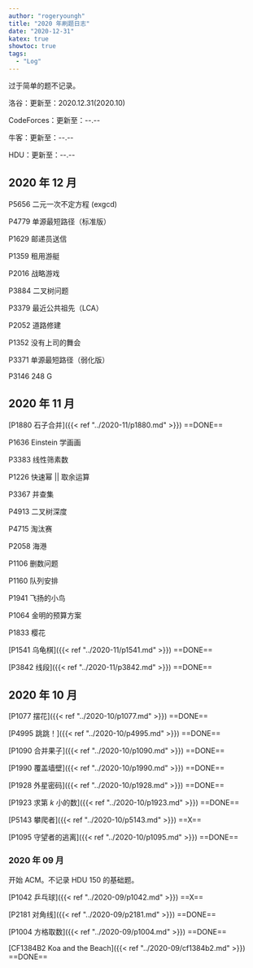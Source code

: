 ```yaml
---
author: "rogeryoungh"
title: "2020 年刷题日志"
date: "2020-12-31"
katex: true
showtoc: true
tags: 
  - "Log"
---
```


过于简单的题不记录。

洛谷：更新至：2020.12.31(2020.10)

CodeForces：更新至：--.--

牛客：更新至：--.--

HDU：更新至：--.--

## 2020 年 12 月

P5656 二元一次不定方程 (exgcd)

P4779 单源最短路径（标准版）

P1629 邮递员送信

P1359 租用游艇

P2016 战略游戏

P3884 二叉树问题

P3379 最近公共祖先（LCA）

P2052 道路修建

P1352 没有上司的舞会

P3371 单源最短路径（弱化版）

P3146 248 G

## 2020 年 11 月

[P1880 石子合并]({{< ref "../2020-11/p1880.md" >}}) ==DONE==

P1636 Einstein 学画画

P3383 线性筛素数

P1226 快速幂 || 取余运算

P3367 并查集

P4913 二叉树深度

P4715 淘汰赛

P2058 海港

P1106 删数问题

P1160 队列安排

P1941 飞扬的小鸟

P1064 金明的预算方案

P1833 樱花

[P1541 乌龟棋]({{< ref "../2020-11/p1541.md" >}}) ==DONE==

[P3842 线段]({{< ref "../2020-11/p3842.md" >}}) ==DONE==

## 2020 年 10 月

[P1077 摆花]({{< ref "../2020-10/p1077.md" >}}) ==DONE==

[P4995 跳跳！]({{< ref "../2020-10/p4995.md" >}}) ==DONE==

[P1090 合并果子]({{< ref "../2020-10/p1090.md" >}}) ==DONE==

[P1990 覆盖墙壁]({{< ref "../2020-10/p1990.md" >}}) ==DONE==

[P1928 外星密码]({{< ref "../2020-10/p1928.md" >}}) ==DONE==

[P1923 求第 $k$ 小的数]({{< ref "../2020-10/p1923.md" >}}) ==DONE==

[P5143 攀爬者]({{< ref "../2020-10/p5143.md" >}}) ==X==

[P1095 守望者的逃离]({{< ref "../2020-10/p1095.md" >}}) ==DONE==

### 2020 年 09 月

开始 ACM。不记录 HDU 150 的基础题。

[P1042 乒乓球]({{< ref "../2020-09/p1042.md" >}}) ==X==

[P2181 对角线]({{< ref "../2020-09/p2181.md" >}}) ==DONE==

[P1004 方格取数]({{< ref "../2020-09/p1004.md" >}}) ==DONE==

[CF1384B2 Koa and the Beach]({{< ref "../2020-09/cf1384b2.md" >}}) ==DONE==
